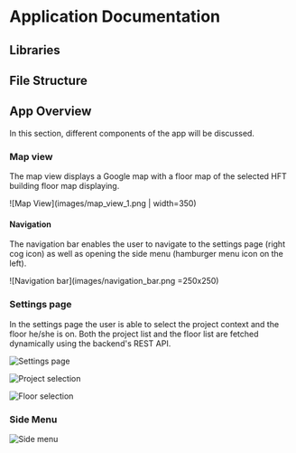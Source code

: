 # Application Documentation

## Libraries
## File Structure
## App Overview

In this section, different components of the app will be discussed.

### Map view

The map view displays a Google map with a floor map of the selected HFT building floor map displaying.

![Map View](images/map_view_1.png | width=350)

#### Navigation

The navigation bar enables the user to navigate to the settings page (right cog icon) as well as opening the side menu (hamburger menu icon on the left).

![Navigation bar](images/navigation_bar.png =250x250)

### Settings page

In the settings page the user is able to select the project context and the floor he/she is on. Both the project list and the floor list are fetched dynamically using the backend's REST API.

![Settings page](images/settings.png)

![Project selection](images/settings_project_list.png)

![Floor selection](images/settings_floor_list.png)

### Side Menu


![Side menu](images/side_menu.png)
